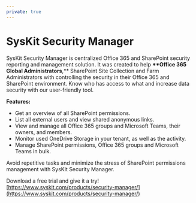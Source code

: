 ```yaml
---
private: true
---
```


# SysKit Security Manager

SysKit Security Manager is centralized Office 365 and SharePoint security reporting and management solution. It was created to help **\*\*Office 365 Global Administrators**,\*\* SharePoint Site Collection and Farm Administrators with controlling the security in their Office 365 and SharePoint environment. Know who has access to what and increase data security with our user-friendly tool.

**Features:**

* Get an overview of all SharePoint permissions.
* List all external users and view shared anonymous links.
* View and manage all Office 365 groups and Microsoft Teams, their owners, and members.
* Monitor used OneDrive Storage in your tenant, as well as the activity.
* Manage SharePoint permissions, Office 365 groups and Microsoft Teams in bulk.

Avoid repetitive tasks and minimize the stress of SharePoint permissions management with SysKit Security Manager.

Download a free trial and give it a try! [https://www.syskit.com/products/security-manager/](https://www.syskit.com/products/security-manager/)

